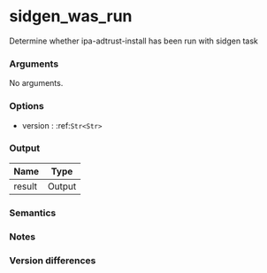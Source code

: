 [//]: # (THE CONTENT BELOW IS GENERATED. DO NOT EDIT.)
# sidgen_was_run
Determine whether ipa-adtrust-install has been run with sidgen task

### Arguments
No arguments.

### Options
* version : :ref:`Str<Str>`

### Output
|Name|Type
|-|-
|result|Output

[//]: # (ADD YOUR NOTES BELOW. THESE WILL BE PICKED EVERY TIME THE DOCS ARE REGENERATED. //end)
### Semantics

### Notes

### Version differences